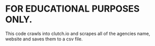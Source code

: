 # FOR EDUCATIONAL PURPOSES ONLY. #

This code crawls into clutch.io and scrapes all of the agencies name, website and saves them to a csv file.
